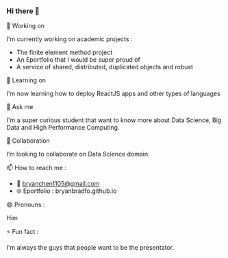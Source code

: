 ### Hi there 👋

<!--
**BryanBradfo/BryanBradfo** is a ✨ _special_ ✨ repository because its `README.md` (this file) appears on your GitHub profile.

Here are some ideas to get you started:

- 🔭 I’m currently working on ...
- 🌱 I’m currently learning ...
- 👯 I’m looking to collaborate on ...
- 🤔 I’m looking for help with ...
- 💬 Ask me about ...
- 📫 How to reach me: ...
- 😄 Pronouns: ...
- ⚡ Fun fact: ...
-->

🔭 Working on

I'm currently working on academic projects : 
- The finite element method project
- An Eportfolio that I would be super proud of
- A service of shared, distributed, duplicated objects and robust

🌱 Learning on

I'm now learning how to deploy ReactJS apps and other types of languages

💬 Ask me 

I'm a super curious student that want to know more about Data Science, Big Data and High Performance Computing.

👯 Collaboration 

I’m looking to collaborate on Data Science domain.

📫 How to reach me : 

- 📧 bryanchen1105@gmail.com
- 🌐 Eportfolio : bryanbradfo.github.io

😄 Pronouns :

Him

⚡ Fun fact : 

I'm always the guys that people want to be the presentator.
